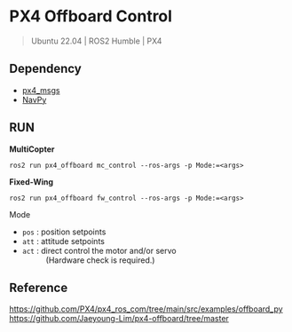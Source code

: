 # PX4 Offboard Control
> Ubuntu 22.04 | ROS2 Humble | PX4
## Dependency
- [px4_msgs](https://github.com/PX4/px4_msgs)
- [NavPy](https://pypi.org/project/NavPy/)

## RUN
**MultiCopter**
```
ros2 run px4_offboard mc_control --ros-args -p Mode:=<args>
```
**Fixed-Wing**
```
ros2 run px4_offboard fw_control --ros-args -p Mode:=<args>
```
Mode
- `pos` : position setpoints
- `att` : attitude setpoints
- `act` : direct control the motor and/or servo<br/>
&emsp;&emsp;&emsp;(Hardware check is required.)

## Reference
https://github.com/PX4/px4_ros_com/tree/main/src/examples/offboard_py
https://github.com/Jaeyoung-Lim/px4-offboard/tree/master